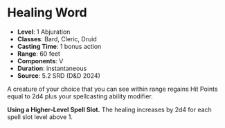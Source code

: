 # Healing Word

- **Level**: 1 Abjuration
- **Classes**: Bard, Cleric, Druid
- **Casting Time**: 1 bonus action
- **Range**: 60 feet
- **Components**: V
- **Duration**: instantaneous
- **Source**: 5.2 SRD (D&D 2024)

A creature of your choice that you can see within range regains Hit Points equal to 2d4 plus your spellcasting ability modifier.

**Using a Higher-Level Spell Slot.** The healing increases by 2d4 for each spell slot level above 1.
